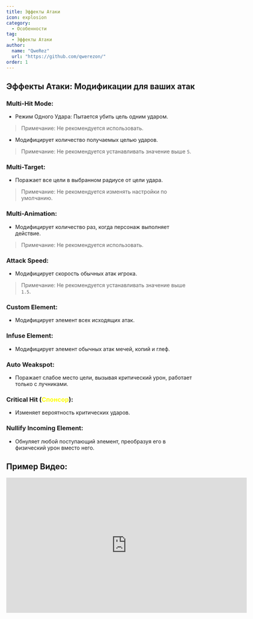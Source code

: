 ```yaml
---
title: Эффекты Атаки
icon: explosion
category:
  - Особенности
tag:
  - Эффекты Атаки
author: 
  name: "QweRez"
  url: "https://github.com/qwerezon/"
order: 1
---
```


## Эффекты Атаки: Модификации для ваших атак

### Multi-Hit Mode:
- Режим Одного Удара: Пытается убить цель одним ударом.
> Примечание: Не рекомендуется использовать.
- Модифицирует количество получаемых целью ударов.
> Примечание: Не рекомендуется устанавливать значение выше `5`.
### Multi-Target:
- Поражает все цели в выбранном радиусе от цели удара.
> Примечание: Не рекомендуется изменять настройки по умолчанию.
### Multi-Animation:
- Модифицирует количество раз, когда персонаж выполняет действие.
> Примечание: Не рекомендуется использовать.
### Attack Speed:
- Модифицирует скорость обычных атак игрока.
> Примечание: Не рекомендуется устанавливать значение выше `1.5`.
### Custom Element:
- Модифицирует элемент всех исходящих атак.
### Infuse Element:
- Модифицирует элемент обычных атак мечей, копий и глеф.
### Auto Weakspot:
- Поражает слабое место цели, вызывая критический урон, работает только с лучниками.
### Critical Hit (<span style='color:yellow;'>Спонсор</span>):
- Изменяет вероятность критических ударов.
### Nullify Incoming Element:
- Обнуляет любой поступающий элемент, преобразуя его в физический урон вместо него.

## Пример Видео:

<div class="iframe-container"><iframe width="640" height="360" src="https://www.youtube.com/embed/1BdKwxBjWyg?list=PL5eI1Tb64p56g27qfYk7VuFTz4FK6YrKa" title="Korepi - Эффекты Атаки" frameborder="0" allow="accelerometer; autoplay; clipboard-write; encrypted-media; gyroscope; picture-in-picture; web-share" allowfullscreen></iframe></div>
